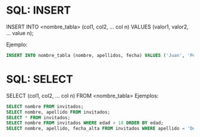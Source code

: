 # SQL: INSERT
INSERT INTO <nombre_tabla> (col1, col2, ... col n)
VALUES (valor1, valor2, ... value n);

Ejemplo: 
```sql
INSERT INTO nombre_tabla (nombre, apellidos, fecha) VALUES ('Juan', 'Pérez', '2023-04-25');
```


# SQL: SELECT
SELECT (col1, col2, ... col n) FROM <nombre_tabla>
Ejemplos: 
```sql
SELECT nombre FROM invitados;
SELECT nombre, apellido FROM invitados;
SELECT * FROM invitados;
SELECT nombre FROM invitados WHERE edad > 18 ORDER BY edad;
SELECT nombre, apellido, fecha_alta FROM invitados WHERE apellido = 'Dominguez' BY edad;
```
